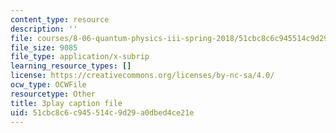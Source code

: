```yaml
---
content_type: resource
description: ''
file: courses/8-06-quantum-physics-iii-spring-2018/51cbc8c6c945514c9d29a0dbed4ce21e_nYlmkoiq4CI.vtt
file_size: 9085
file_type: application/x-subrip
learning_resource_types: []
license: https://creativecommons.org/licenses/by-nc-sa/4.0/
ocw_type: OCWFile
resourcetype: Other
title: 3play caption file
uid: 51cbc8c6-c945-514c-9d29-a0dbed4ce21e
---
```

